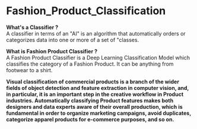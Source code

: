 # Fashion_Product_Classification

****What's a Classifier ?****</br>
A classifier in terms of an "AI" is an
algorithm that automatically orders
or categorizes data into one or more
of a set of "classes.

****What is Fashion Product Classifier ?****</br>
A Fashion Product Classifier is a Deep
Learning Classification Model which
classifies the category of a Fashion
Product. It can be anything from footwear
to a shirt.

****Visual classification of commercial products is a branch of the
wider fields of object detection and feature extraction in
computer vision, and, in particular, it is an important step in the
creative workflow in Product industries. Automatically
classifying Product features makes both designers and data
experts aware of their overall production, which is fundamental
in order to organize marketing campaigns, avoid duplicates,
categorize apparel products for e-commerce purposes, and so
on.****

